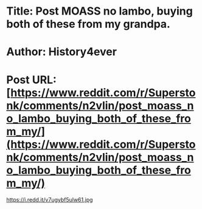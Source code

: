 # Title: Post MOASS no lambo, buying both of these from my grandpa.
# Author: History4ever
# Post URL: [https://www.reddit.com/r/Superstonk/comments/n2vlin/post_moass_no_lambo_buying_both_of_these_from_my/](https://www.reddit.com/r/Superstonk/comments/n2vlin/post_moass_no_lambo_buying_both_of_these_from_my/)


https://i.redd.it/v7ugybf5ulw61.jpg